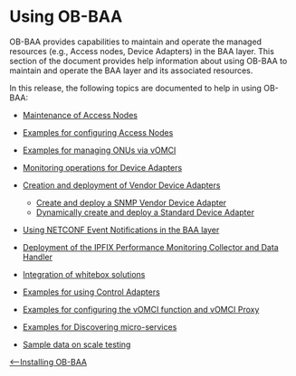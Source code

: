 
<a id="using" />

Using OB-BAA
=================

OB-BAA provides capabilities to maintain and operate the managed
resources (e.g., Access nodes, Device Adapters) in the BAA layer. This
section of the document provides help information about using OB-BAA to
maintain and operate the BAA layer and its associated resources. 

In this release, the following topics are documented to help in using
OB-BAA:

-   [Maintenance of Access Nodes](man/index.md#man)

-   [Examples for configuring Access Nodes](can/index.md#can)

-   [Examples for managing ONUs via vOMCI](vomci_onu/index.md#vomci_onu)

-   [Monitoring operations for Device Adapters](mda/index.md#mda)

-   [Creation and deployment of Vendor Device Adapters](dvda/index.md#dvda)
	-   [Create and deploy a SNMP Vendor Device Adapter](snmpvda/index.md#snmpvda)
	-   [Dynamically create and deploy a Standard Device Adapter](sda/index.md#sda)

-   [Using NETCONF Event Notifications in the BAA layer](notif/index.md#notif)

-   [Deployment of the IPFIX Performance Monitoring Collector and Data Handler](ipfixpm/index.md#ipfixpmc)

-   [Integration of whitebox solutions](wbs/index.md#wbs)

-   [Examples for using Control Adapters](control_relay/index.md#using_control_adapter)

-   [Examples for configuring the vOMCI function and vOMCI Proxy](vomci_func_proxy/index.md#vomci_func_proxy)

-   [Examples for Discovering micro-services](micro_discovery/index.md#micro_discovery)

-   [Sample data on scale testing](scale/index.md#scale_testing)

[<--Installing OB-BAA](../installing/index.md#installing)
